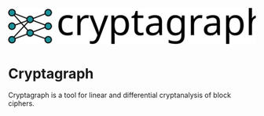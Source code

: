 <img src="cryptagraph-logo.svg" alt="cryptagraph logo" />

# Cryptagraph

Cryptagraph is a tool for linear and differential cryptanalysis of block ciphers.  